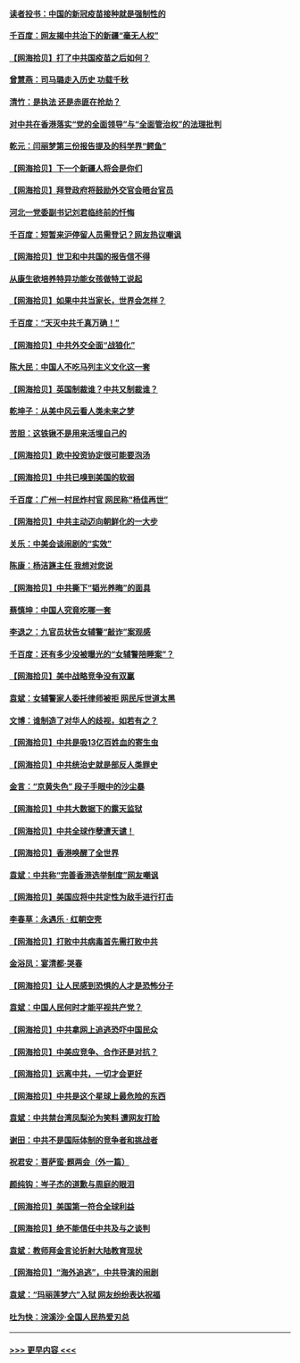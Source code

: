 #### [读者投书：中国的新冠疫苗接种就是强制性的](../pages/nsc993/n12859932.md?t=04071152) 
#### [千百度：网友揭中共治下的新疆“毫无人权”](../pages/nsc993/n12858385.md?t=04071152) 
#### [【网海拾贝】打了中共国疫苗之后如何？](../pages/nsc993/n12857866.md?t=04071152) 
#### [曾慧燕：司马璐走入历史 功载千秋](../pages/nsc993/n12856996.md?t=04071152) 
#### [清竹：是执法 还是赤匪在抢劫？](../pages/nsc993/n12856952.md?t=04071152) 
#### [对中共在香港落实“党的全面领导”与“全面管治权”的法理批判](../pages/nsc993/n12856929.md?t=04071152) 
#### [乾元：闫丽梦第三份报告提及的科学界“鳄鱼”](../pages/nsc993/n12855985.md?t=04071152) 
#### [【网海拾贝】下一个新疆人将会是你们](../pages/nsc993/n12855864.md?t=04071152) 
#### [【网海拾贝】拜登政府将鼓励外交官会晤台官员](../pages/nsc993/n12853615.md?t=04071152) 
#### [河北一党委副书记刘君临终前的忏悔](../pages/nsc993/n12849420.md?t=04071152) 
#### [千百度：短暂来沪停留人员需登记？网友热议嘲讽](../pages/nsc993/n12853497.md?t=04071152) 
#### [【网海拾贝】世卫和中共国的报告信不得](../pages/nsc993/n12850902.md?t=04071152) 
#### [从康生欲培养特异功能女孩做特工说起](../pages/nsc993/n12849289.md?t=04071152) 
#### [【网海拾贝】如果中共当家长，世界会怎样？](../pages/nsc993/n12848436.md?t=04071152) 
#### [千百度：“天灭中共千真万确！”](../pages/nsc993/n12845659.md?t=04071152) 
#### [【网海拾贝】中共外交全面“战狼化”](../pages/nsc993/n12845607.md?t=04071152) 
#### [陈大民：中国人不吃马列主义文化这一套](../pages/nsc993/n12842496.md?t=04071152) 
#### [【网海拾贝】英国制裁谁？中共又制裁谁？](../pages/nsc993/n12840909.md?t=04071152) 
#### [乾坤子：从美中风云看人类未来之梦](../pages/nsc993/n12840590.md?t=04071152) 
#### [苦胆：这铁锹不是用来活埋自己的](../pages/nsc993/n12839512.md?t=04071152) 
#### [【网海拾贝】欧中投资协定很可能要泡汤](../pages/nsc993/n12835122.md?t=04071152) 
#### [【网海拾贝】中共已嗅到美国的软弱](../pages/nsc993/n12832411.md?t=04071152) 
#### [千百度：广州一村民炸村官 网民称“杨佳再世”](../pages/nsc993/n12832380.md?t=04071152) 
#### [【网海拾贝】中共主动迈向朝鲜化的一大步](../pages/nsc993/n12829887.md?t=04071152) 
#### [关乐：中美会谈闹剧的“实效”](../pages/nsc993/n12826698.md?t=04071152) 
#### [陈康：杨洁篪主任  我想对您说](../pages/nsc993/n12826609.md?t=04071152) 
#### [【网海拾贝】中共撕下“韬光养晦”的面具](../pages/nsc993/n12826459.md?t=04071152) 
#### [蔡慎坤：中国人究竟吃哪一套](../pages/nsc993/n12826010.md?t=04071152) 
#### [李退之：九官员状告女辅警“敲诈”案观感](../pages/nsc993/n12823984.md?t=04071152) 
#### [千百度：还有多少没被曝光的“女辅警陪睡案”？](../pages/nsc993/n12822136.md?t=04071152) 
#### [【网海拾贝】美中战略竞争没有双赢](../pages/nsc993/n12822105.md?t=04071152) 
#### [袁斌：女辅警家人委托律师被拒 网民斥世道太黑](../pages/nsc993/n12822004.md?t=04071152) 
#### [文博：谁制造了对华人的歧视，如若有之？](../pages/nsc993/n12821635.md?t=04071152) 
#### [【网海拾贝】中共是吸13亿百姓血的寄生虫](../pages/nsc993/n12819191.md?t=04071152) 
#### [【网海拾贝】中共统治史就是部反人类罪史](../pages/nsc993/n12816738.md?t=04071152) 
#### [金言：“京黄失色” 段子手眼中的沙尘暴](../pages/nsc993/n12815700.md?t=04071152) 
#### [【网海拾贝】中共大数据下的露天监狱](../pages/nsc993/n12811075.md?t=04071152) 
#### [【网海拾贝】中共全球作孽遭天谴！](../pages/nsc993/n12810258.md?t=04071152) 
#### [【网海拾贝】香港唤醒了全世界](../pages/nsc993/n12809100.md?t=04071152) 
#### [袁斌：中共称“完善香港选举制度”网友嘲讽](../pages/nsc993/n12808994.md?t=04071152) 
#### [【网海拾贝】美国应将中共定性为敌手进行打击](../pages/nsc993/n12806870.md?t=04071152) 
#### [李春草：永遇乐 · 红朝空壳](../pages/nsc993/n12805365.md?t=04071152) 
#### [【网海拾贝】打败中共病毒首先需打败中共](../pages/nsc993/n12803930.md?t=04071152) 
#### [金浴凤：宴清都‧哭春](../pages/nsc993/n12801601.md?t=04071152) 
#### [【网海拾贝】让人民感到恐惧的人才是恐怖分子](../pages/nsc993/n12799347.md?t=04071152) 
#### [袁斌：中国人民何时才能平视共产党？](../pages/nsc993/n12799306.md?t=04071152) 
#### [【网海拾贝】中共拿网上追逃恐吓中国民众](../pages/nsc993/n12796905.md?t=04071152) 
#### [【网海拾贝】中美应竞争、合作还是对抗？](../pages/nsc993/n12794675.md?t=04071152) 
#### [【网海拾贝】远离中共，一切才会更好](../pages/nsc993/n12793572.md?t=04071152) 
#### [【网海拾贝】中共是这个星球上最危险的东西](../pages/nsc993/n12791400.md?t=04071152) 
#### [袁斌：中共禁台湾凤梨沦为笑料 遭网友打脸](../pages/nsc993/n12791335.md?t=04071152) 
#### [谢田：中共不是国际体制的竞争者和挑战者](../pages/nsc993/n12791212.md?t=04071152) 
#### [祝君安：菩萨蛮·题两会（外一篇）](../pages/nsc993/n12786801.md?t=04071152) 
#### [颜纯钩：岑子杰的道歉与周庭的眼泪](../pages/nsc993/n12786775.md?t=04071152) 
#### [【网海拾贝】美国第一符合全球利益](../pages/nsc993/n12786666.md?t=04071152) 
#### [【网海拾贝】绝不能信任中共及与之谈判](../pages/nsc993/n12784266.md?t=04071152) 
#### [袁斌：教师拜金言论折射大陆教育现状](../pages/nsc993/n12783868.md?t=04071152) 
#### [【网海拾贝】“海外追逃”，中共导演的闹剧](../pages/nsc993/n12781638.md?t=04071152) 
#### [袁斌：“玛丽莲梦六”入狱 网友纷纷表达祝福](../pages/nsc993/n12781432.md?t=04071152) 
#### [吐为快：浣溪沙·全国人民热爱刃总](../pages/nsc993/n12781393.md?t=04071152) 

----
#### [ >>> 更早内容 <<< ](../indexes/nsc993-earlier.md)
